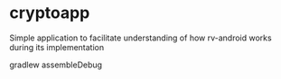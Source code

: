 # cryptoapp

Simple application to facilitate understanding of how rv-android works during its implementation

gradlew assembleDebug